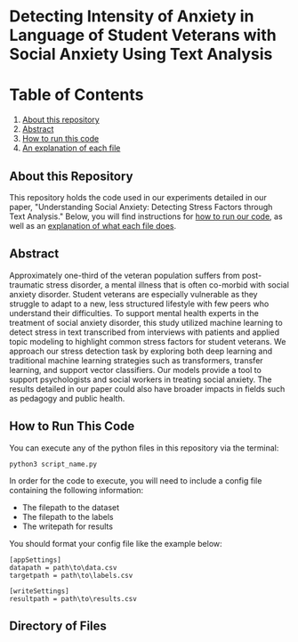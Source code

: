 #  Detecting Intensity of Anxiety in Language of Student Veterans with Social Anxiety Using Text Analysis

# Table of Contents
1. [About this repository](#about)
2. [Abstract](#abstract)
3. [How to run this code](#run)
4. [An explanation of each file](#explain)

## About this Repository <a name = "about"></a>
This repository holds the code used in our experiments detailed in our paper, "Understanding Social Anxiety: Detecting Stress Factors through Text Analysis." Below, you will find instructions for [how to run our code](#run), as well as an [explanation of what each file does](#explain). 

## Abstract <a name = "abstract"></a>
Approximately one-third of the veteran population suffers from post-traumatic stress disorder, a mental illness that is often co-morbid with social anxiety disorder. Student veterans are especially vulnerable as they struggle to adapt to a new, less structured lifestyle with few peers who understand their difficulties. To support mental health experts in the treatment of social anxiety disorder, this study utilized machine learning to detect stress in text transcribed from interviews with patients and applied topic modeling to highlight common stress factors for student veterans. We approach our stress detection task by exploring both deep learning and traditional machine learning strategies such as transformers, transfer learning, and support vector classifiers. Our models provide a tool to support psychologists and social workers in treating social anxiety. The results detailed in our paper could also have broader impacts in fields such as pedagogy and public health.

## How to Run This Code <a name="run"></a>
You can execute any of the python files in this repository via the terminal: 

```python3 script_name.py```

In order for the code to execute, you will need to include a config file containing the following information:
* The filepath to the dataset 
* The filepath to the labels
* The writepath for results

You should format your config file like the example below:

```
[appSettings]
datapath = path\to\data.csv
targetpath = path\to\labels.csv

[writeSettings]
resultpath = path\to\results.csv
```

## Directory of Files <a name="explain"></a>
